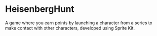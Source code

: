 # HeisenbergHunt
 A game where you earn points by launching a character from a series to make contact with other characters, developed using Sprite Kit.
